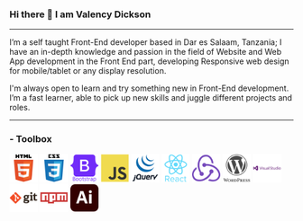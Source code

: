 ### Hi there 👋 I am Valency Dickson

---

I’m a self taught Front-End developer based in Dar es Salaam, Tanzania; I have an in-depth knowledge and passion in the field of Website and Web App development in the Front End part, developing Responsive web design for mobile/tablet or any display resolution.

I'm always open to learn and try something new in Front-End development. I’m a fast learner, able to pick up new skills and juggle different projects and roles.

---

### - Toolbox

<img src="https://github.com/devicons/devicon/blob/master/icons/html5/html5-original-wordmark.svg" alt="html logo" width="50" height="50"/> <img src="https://github.com/devicons/devicon/blob/master/icons/css3/css3-original-wordmark.svg" alt="html logo" width="50" height="50"/> <img src="https://github.com/devicons/devicon/blob/master/icons/bootstrap/bootstrap-plain-wordmark.svg" alt="html logo" width="50" height="50"/>  <img src="https://github.com/devicons/devicon/blob/master/icons/javascript/javascript-original.svg" alt="html logo" width="50" height="50"/> <img src="https://github.com/devicons/devicon/blob/master/icons/jquery/jquery-original-wordmark.svg" alt="html logo" width="50" height="50"/> <img src="https://github.com/devicons/devicon/blob/master/icons/react/react-original-wordmark.svg" alt="html logo" width="50" height="50"/> <img src="https://github.com/devicons/devicon/blob/master/icons/redux/redux-original.svg" alt="html logo" width="50" height="50"/> <img src="https://github.com/devicons/devicon/blob/master/icons/wordpress/wordpress-plain-wordmark.svg" alt="html logo" width="50" height="50"/> <img src="https://github.com/devicons/devicon/blob/master/icons/visualstudio/visualstudio-plain-wordmark.svg" alt="html logo" width="50" height="50"/> <img src="https://github.com/devicons/devicon/blob/master/icons/git/git-original-wordmark.svg" alt="html logo" width="50" height="50"/> <img src="https://github.com/devicons/devicon/blob/master/icons/npm/npm-original-wordmark.svg" alt="html logo" width="50" height="50"/>  <img src="https://github.com/devicons/devicon/blob/master/icons/illustrator/illustrator-plain.svg" alt="html logo" width="50" height="50"/>


<!--
**valencydickson/valencydickson** is a ✨ _special_ ✨ repository because its `README.md` (this file) appears on your GitHub profile.

Here are some ideas to get you started:

- 🔭 I’m currently working on ...
- 🌱 I’m currently learning ...
- 👯 I’m looking to collaborate on ...
- 🤔 I’m looking for help with ...
- 💬 Ask me about ...
- 📫 How to reach me: ...
- 😄 Pronouns: ...
- ⚡ Fun fact: ...
-->

